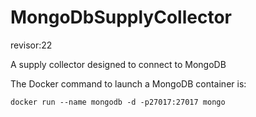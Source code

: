 # MongoDbSupplyCollector
revisor:22

A supply collector designed to connect to MongoDB

The Docker command to launch a MongoDB container is:

```docker run --name mongodb -d -p27017:27017 mongo```
